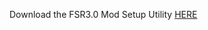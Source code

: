 Download the FSR3.0 Mod Setup Utility [HERE](https://www.mediafire.com/file/95oznsziosxb9by/FSR3.rar/file)
